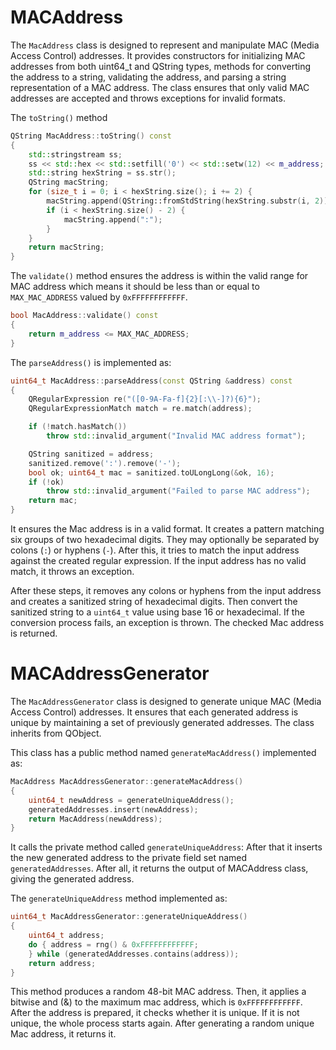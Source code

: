 # MACAddress

The `MacAddress` class is designed to represent and manipulate MAC (Media Access Control) addresses. It provides constructors for initializing MAC addresses from both uint64_t and QString types, methods for converting the address to a string, validating the address, and parsing a string representation of a MAC address. The class ensures that only valid MAC addresses are accepted and throws exceptions for invalid formats.

The `toString()` method 
```cpp
QString MacAddress::toString() const
{
    std::stringstream ss;
    ss << std::hex << std::setfill('0') << std::setw(12) << m_address;
    std::string hexString = ss.str();
    QString macString;
    for (size_t i = 0; i < hexString.size(); i += 2) {
        macString.append(QString::fromStdString(hexString.substr(i, 2)));
        if (i < hexString.size() - 2) {
            macString.append(":");
        }
    }
    return macString;
}
```

The `validate()` method ensures the address is within the valid range for MAC address which means it should be less than or equal to `MAX_MAC_ADDRESS` valued by `0xFFFFFFFFFFFF`.
```cpp
bool MacAddress::validate() const
{
    return m_address <= MAX_MAC_ADDRESS;
}
```

The `parseAddress()` is implemented as:
```cpp
uint64_t MacAddress::parseAddress(const QString &address) const
{
    QRegularExpression re("([0-9A-Fa-f]{2}[:\\-]?){6}");
    QRegularExpressionMatch match = re.match(address);

    if (!match.hasMatch())
        throw std::invalid_argument("Invalid MAC address format");

    QString sanitized = address;
    sanitized.remove(':').remove('-');
    bool ok; uint64_t mac = sanitized.toULongLong(&ok, 16);
    if (!ok)
        throw std::invalid_argument("Failed to parse MAC address");
    return mac;
}

```
It ensures the Mac address is in a valid format.
It creates a pattern matching six groups of two hexadecimal digits. They may optionally be separated by colons (`:`) or hyphens (`-`).
After this, it tries to match the input address against the created regular expression.
If the input address has no valid match, it throws an exception.

After these steps, it removes any colons or hyphens from the input address and creates a sanitized string of hexadecimal digits.
Then convert the sanitized string to a `uint64_t` value using base 16 or hexadecimal. If the conversion process fails, an exception is thrown.
The checked Mac address is returned.

# MACAddressGenerator

The `MacAddressGenerator` class is designed to generate unique MAC (Media Access Control) addresses. It ensures that each generated address is unique by maintaining a set of previously generated addresses. The class inherits from QObject.

This class has a public method named `generateMacAddress()` implemented as:
```cpp
MacAddress MacAddressGenerator::generateMacAddress()
{
    uint64_t newAddress = generateUniqueAddress();
    generatedAddresses.insert(newAddress);
    return MacAddress(newAddress);
}
```
It calls the private method called `generateUniqueAddress`:
After that it inserts the new generated address to the private field set named `generatedAddresses`.
After all, it returns the output of MACAddress class, giving the generated address.

The `generateUniqueAddress` method implemented as:

```cpp
uint64_t MacAddressGenerator::generateUniqueAddress()
{
    uint64_t address;
    do { address = rng() & 0xFFFFFFFFFFFF;
    } while (generatedAddresses.contains(address));
    return address;
}
```

This method produces a random 48-bit MAC address. 
Then, it applies a bitwise and (&) to the maximum mac address, which is `0xFFFFFFFFFFFF`.
After the address is prepared, it checks whether it is unique. If it is not unique, the whole process starts again.
After generating a random unique Mac address, it returns it.

